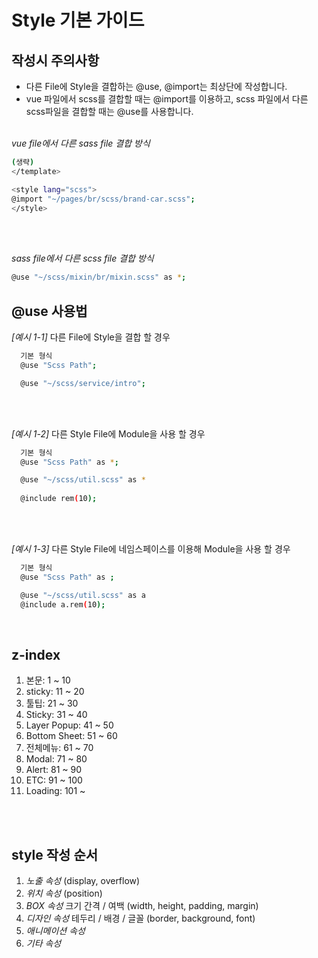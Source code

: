 # Style 기본 가이드
## 작성시 주의사항
- 다른 File에 Style을 결합하는 @use, @import는 최상단에 작성합니다.
- vue 파일에서 scss를 결합할 때는 @import를 이용하고, scss 파일에서 다른 scss파일을 결합할 때는 @use를 사용합니다.
<br><br>

*vue file에서 다른 sass file 결합 방식*

```bash
(생략)
</template>

<style lang="scss">
@import "~/pages/br/scss/brand-car.scss";
</style>
```
<br><br>

*sass file에서 다른 scss file 결합 방식*

```bash
@use "~/scss/mixin/br/mixin.scss" as *;
```


## @use 사용법

*[예시 1-1]* 다른 File에 Style을 결합 할 경우
```bash
  기본 형식
  @use "Scss Path";

  @use "~/scss/service/intro";
```

<br><br>

*[예시 1-2]* 다른 Style File에 Module을 사용 할 경우
```bash
  기본 형식
  @use "Scss Path" as *;

  @use "~/scss/util.scss" as *
  
  @include rem(10);
```

<br><br>

*[예시 1-3]* 다른 Style File에 네임스페이스를 이용해 Module을 사용 할 경우
```bash
  기본 형식
  @use "Scss Path" as ;

  @use "~/scss/util.scss" as a
  @include a.rem(10);
```
<br>

## z-index
1. 본문: 1 ~ 10
2. sticky: 11 ~ 20
3. 툴팁: 21 ~ 30
4. Sticky: 31 ~ 40
5. Layer Popup: 41 ~ 50
6. Bottom Sheet: 51 ~ 60
7. 전체메뉴: 61 ~ 70
8. Modal: 71 ~ 80
9. Alert: 81 ~ 90
10. ETC: 91 ~ 100
11. Loading: 101 ~
<br>
<br>

## style 작성 순서
1. *노출 속성* (display, overflow)
2. *위치 속성* (position)
3. *BOX 속성* 크기 간격 / 여백 (width, height, padding, margin)
4. *디자인 속성* 테두리 / 배경 / 글꼴 (border, background, font)
5. *애니메이션 속성*
6. *기타 속성*
<br>
<br>
